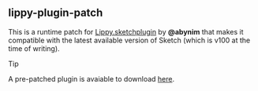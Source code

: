 ## lippy-plugin-patch

This is a runtime patch for [Lippy.sketchplugin](https://github.com/abynim/lippy/) by **@abynim** that makes it compatible with the latest available version of Sketch (which is v100 at the time of writing).

> [!TIP]
> A pre-patched plugin is avaiable to download [here](https://github.com/rodionovd/lippy-plugin-patch/releases).

